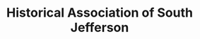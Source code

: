 ---
layout: repo
title: "Historical Association of South Jefferson"
id: 18376
permalink: repos/18376/
---